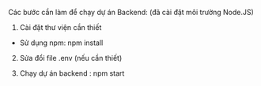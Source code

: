 Các bước cần làm để chạy dự án Backend: (đã cài đặt môi trường Node.JS)

1. Cài đặt thư viện cần thiết
- Sử dụng npm:   npm install


2. Sửa đổi file .env (nếu cần thiết)

3. Chạy dự án backend :  npm start

